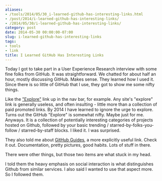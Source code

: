 ```yaml
---
aliases:
- /tools/2014/05/30_i-learned-github-has-interesting-links.html
- /post/2014/i-learned-github-has-interesting-links/
- /2014/05/30/i-learned-github-has-interesting-links/
category: post
date: 2014-05-30 00:00:00-07:00
slug: i-learned-github-has-interesting-links
tags:
- tools
- link
title: I Learned GitHub Has Interesting Links
---
```


Today I got to take part in a User Experience Research interview with some fine folks from GitHub. It was straightforward. We chatted for about half an hour, mostly discussing GitHub. Makes sense. They learned how I used it. Since there is so little of GitHub that I use, they got to show me some nifty things.

<!--more-->

Like the ["Explore"](https://github.com/explore) link up in the nav bar, for example. Any site's "explore" link is generally useless, and often insulting - little more than a collection of paid promoted links. By 2014 I have learned to ignore the urge to explore. Turns out the GitHub "Explore" is somewhat nifty. Maybe just for me. Anyways. It is a collection of potentially interesting categories of projects hosted on Github, followed by your basic trending / starred-by-folks-you-follow / starred-by-staff blocks. I liked it. I was surprised.

They also told me about [GitHub Guides](https://guides.github.com), a more explicitly useful link. Check it out. Documentation, pretty pictures, good habits. Lots of stuff in there.

There were other things, but those two items are what stuck in my head.

I told them the heavy emphasis on social interaction is what distinguishes Github from similar services. I also said I wanted to use that aspect more. So I followed them.
